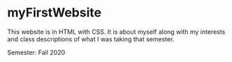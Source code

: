 # myFirstWebsite
This website is in HTML with CSS. It is about myself along with my interests and class descriptions of what I was taking that semester.

Semester: Fall 2020 
